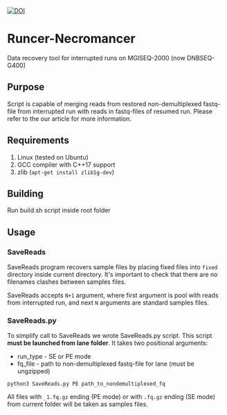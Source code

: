 [![DOI](https://zenodo.org/badge/DOI/10.5281/zenodo.4340350.svg)](https://doi.org/10.5281/zenodo.4340350)

# Runcer-Necromancer

Data recovery tool for interrupted runs on MGISEQ-2000 (now DNBSEQ-G400)

## Purpose
Script is capable of merging reads from restored non-demultiplexed fastq-file from interrupted run with reads in fastq-files of resumed run.
Please refer to the our article for more information.

## Requirements
1. Linux (tested on Ubuntu)
2. GCC compiler with C++17 support
3. zlib (`apt-get install zlib1g-dev`)

## Building
Run build.sh script inside root folder

## Usage
### SaveReads
SaveReads program recovers sample files by placing fixed files into `fixed` directory inside current directory. It's important to check that there are no filenames clashes between samples files.

 SaveReads accepts `N+1` argument, where first argument is pool with reads from interrupted run, and next `N` arguments are standard samples files.

### SaveReads.py

To simplify call to SaveReads we wrote SaveReads.py script. 
This script **must be launched from lane folder**. It takes two positional arguments:
- run_type - SE or PE mode
- fq_file - path to non-demultiplexed fastq-file for lane (must be ungzipped)

```
python3 SaveReads.py PE path_to_nondemultiplexed_fq
```

All files with `_1.fq.gz` ending (PE mode) or with `.fq.gz` ending (SE mode) from current folder will be taken as samples files.
